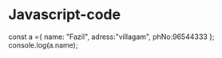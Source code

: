 # Javascript-code
const a ={
name: "Fazil",
adress:"villagam",
phNo:96544333
};
console.log(a.name);
